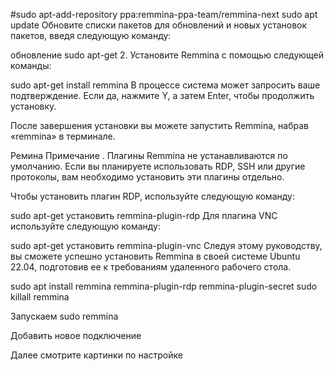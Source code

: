 
#sudo apt-add-repository ppa:remmina-ppa-team/remmina-next
sudo apt update
Обновите списки пакетов для обновлений и новых установок пакетов, введя следующую команду:

обновление sudo apt-get
2. Установите Remmina с помощью следующей команды:

sudo apt-get install remmina
В процессе система может запросить ваше подтверждение. Если да, нажмите Y, а затем Enter, чтобы продолжить установку.

После завершения установки вы можете запустить Remmina, набрав «remmina» в терминале.

Ремина
Примечание . Плагины Remmina не устанавливаются по умолчанию. Если вы планируете использовать RDP, SSH или другие протоколы, вам необходимо установить эти плагины отдельно.

Чтобы установить плагин RDP, используйте следующую команду:

sudo apt-get установить remmina-plugin-rdp
Для плагина VNC используйте следующую команду:

sudo apt-get установить remmina-plugin-vnc
Следуя этому руководству, вы сможете успешно установить Remmina в своей системе Ubuntu 22.04, подготовив ее к требованиям удаленного рабочего стола.




sudo apt install remmina remmina-plugin-rdp remmina-plugin-secret
sudo killall remmina

Запускаем 
sudo remmina

Добавить новое подключение

Далее смотрите картинки по настройке
